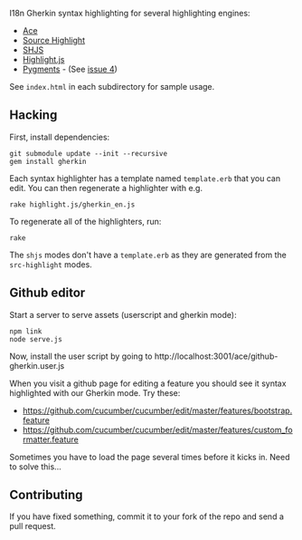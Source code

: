 I18n Gherkin syntax highlighting for several highlighting engines:

* [Ace](http://ace.ajax.org/)
* [Source Highlight](http://www.gnu.org/s/src-highlite/source-highlight.html)
* [SHJS](http://shjs.sourceforge.net/)
* [Highlight.js](http://softwaremaniacs.org/soft/highlight/en/)
* [Pygments](http://pygments.org/) - (See [issue 4](https://github.com/cucumber/gherkin-syntax-highlighters/issues/4))

See `index.html` in each subdirectory for sample usage.

## Hacking

First, install dependencies:

    git submodule update --init --recursive
    gem install gherkin

Each syntax highlighter has a template named `template.erb` that you can edit. You can then regenerate a highlighter with e.g.

    rake highlight.js/gherkin_en.js

To regenerate all of the highlighters, run:

    rake

The `shjs` modes don't have a `template.erb` as they are generated from the `src-highlight` modes.

## Github editor

Start a server to serve assets (userscript and gherkin mode):

    npm link
    node serve.js

Now, install the user script by going to http://localhost:3001/ace/github-gherkin.user.js

When you visit a github page for editing a feature you should see it syntax highlighted with our Gherkin mode. Try these:

* https://github.com/cucumber/cucumber/edit/master/features/bootstrap.feature
* https://github.com/cucumber/cucumber/edit/master/features/custom_formatter.feature

Sometimes you have to load the page several times before it kicks in. Need to solve this...

## Contributing

If you have fixed something, commit it to your fork of the repo and send a pull request.

